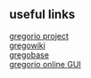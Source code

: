 ## useful links

[gregorio project](http://gregorio-project.github.io/gabc/index.html)  
[gregowiki](http://gregoriochant.org/dokuwiki/doku.php)  
[gregobase](https://gregobase.selapa.net/scores.php)  
[gregorio online GUI](http://apps.illuminarepublications.com/gregorio/)  
